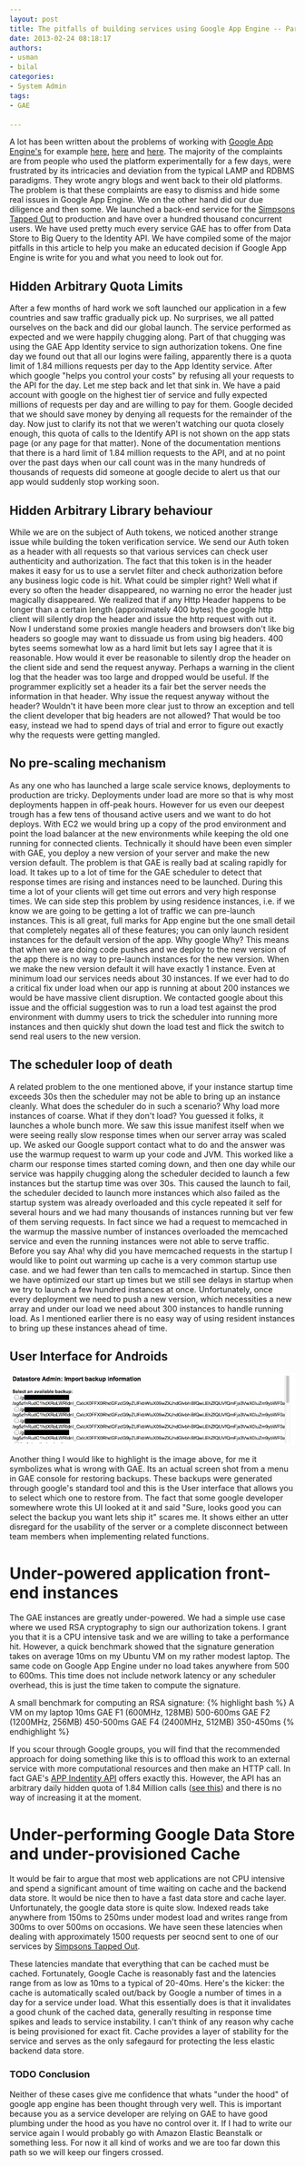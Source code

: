 ```yaml
--- 
layout: post
title: The pitfalls of building services using Google App Engine -- Part I
date: 2013-02-24 08:18:17
authors:
- usman
- bilal
categories: 
- System Admin
tags:
- GAE

---
```


A lot has been written about the problems of working with [Google App Engine's](https://appengine.google.com/) for example [here](http://www.carlosble.com/2010/11/goodbye-google-app-engine-gae/), [here](http://3.14.by/en/read/why-google-appengine-sucks) and [here](http://www.zdnet.com/blog/google/the-problem-with-google-apps-engine/1002). The majority of the complaints are from people who used the platform experimentally for a few days, were frustrated by its intricacies and deviation from the typical LAMP and RDBMS paradigms. They wrote angry blogs and went back to their old platforms. The problem is that these complaints are easy to dismiss and hide some real issues in Google App Engine. We on the other hand did our due diligence and then some. We launched a back-end service for the [Simpsons Tapped Out](https://play.google.com/store/apps/details?id=com.ea.game.simpsons4_na) to production and have over a hundred thousand concurrent users. We have used pretty much every service GAE has to offer from Data Store to Big Query to the Identity API. We have compiled some of the major pitfalls in this article to help you make an educated decision if Google App Engine is write for you and what you need to look out for.

## Hidden Arbitrary Quota Limits

After a few months of hard work we soft launched our application in a few countries and saw traffic gradually pick up. No surprises, we all patted ourselves on the back and did our global launch. The service performed as expected and we were happily chugging along. Part of that chugging was using the GAE App Identity service to sign authorization tokens. 
One fine day we found out that all our logins were failing, apparently there is a quota limit of 1.84 millions requests per day to the App Identity service. After which google "helps you control your costs" by refusing all your requests to the API for the day. Let me step back and let that sink in. We have a paid account with google on the highest tier of service and fully expected millions of requests per day and are willing to pay for them. Google decided that we should save money by denying all requests for the remainder of the day. Now just to clarify its not that we weren't watching our quota closely enough, this quota of calls to the Identify API is not shown on the app stats page (or any page for that matter). None of the documentation mentions that there is a hard limit of 1.84 million requests to the API, and at no point over the past days when our call count was in the many hundreds of thousands of requests did someone at google decide to alert us that our app would suddenly stop working soon.   

## Hidden Arbitrary Library behaviour 

While we are on the subject of Auth tokens, we noticed another strange issue while building the token verification service. We send our Auth token as a header with all requests so that various services can check user authenticity and authorization. The fact that this token is in the header makes it easy for us to use a servlet filter and check authorization before any business logic code is hit. What could be simpler right? Well what if every so often the header disappeared, no warning no error the header just magically disappeared. We realized that if any Http Header happens to be longer than a certain length (approximately 400 bytes) the google http client will silently drop the header and issue the http request with out it. Now I understand some proxies mangle headers and browsers don't like big headers so google may want to dissuade us from using big headers. 400 bytes seems somewhat low as a hard limit but lets say I agree that it is reasonable. How would it ever be reasonable to silently drop the header on the client side and send the request anyway. Perhaps a warning in the client log that the header was too large and dropped would be useful. If the programmer explicitly set a header its a fair bet the server needs the information in that header. Why issue the request anyway without the header? Wouldn't it have been more clear just to throw an exception and tell the client developer that big headers are not allowed? That would be too easy, instead we had to spend days of trial and error to figure out exactly why the requests were getting mangled. 
 
## No pre-scaling mechanism

As any one who has launched a large scale service knows, deployments to production are tricky. Deployments under load are more so that is why most deployments happen in off-peak hours. However for us even our deepest trough has a few tens of thousand active users and we want to do hot deploys. With EC2 we would bring up a copy of the prod environment and point the load balancer at the new environments while keeping the old one running for connected clients. Technically it should have been even simpler with GAE, you deploy a new version of your server and make the new version default. The problem is that GAE is really bad at scaling rapidly for load. It takes up to a lot of time for the GAE scheduler to detect that response times are rising and instances need to be launched. During this time a lot of your clients will get time out errors and very high response times. We can side step this problem by using residence instances, i.e. if we know we are going to be getting a lot of traffic we can pre-launch instances. This is all great, full marks for App engine but the one small detail that completely negates all of these features; you can only launch resident instances for the default version of the app.  Why google Why? This means that when we are doing code pushes and we deploy to the new version of the app there is no way to pre-launch instances for the new version. When we make the new version default it will have exactly 1 instance. Even at minimum load our services needs about 30 instances. If we ever had to do a critical fix under load when our app is running at about 200 instances we would be have massive client disruption. We contacted google about this issue and the official suggestion was to run a load test against the prod environment with dummy users to trick the scheduler into running more instances and then quickly shut down the load test and flick the switch to send real users to the new version. 

## The scheduler loop of death

A related problem to the one mentioned above, if your instance startup time exceeds 30s then the scheduler may not be able to bring up an instance cleanly. What does the scheduler do in such a scenario? Why load more instances of coarse. What if they don't load? You guessed it folks, it launches a whole bunch more. We saw this issue manifest itself when we were seeing really slow response times when our server array was scaled up. We asked our Google support contact what to do and the answer was use the warmup request to warm up your code and JVM. This worked like a charm our response times started coming down, and then one day while our service was happily chugging along the scheduler decided to launch a few instances but the startup time was over 30s. This caused the launch to fail, the scheduler decided to launch more instances which also failed as the startup system was already overloaded and this cycle repeated it self for several hours and we had many thousands of instances running but ver few of them serving requests. In fact since we had a request to memcached in the warmup the massive number of instances overloaded the memcached service and even the running instances were not able to serve traffic. Before you say Aha! why did you have memcached requests in the startup I would like to point out warming up cache is a very common startup use case. and we had fewer than ten calls to memcached in startup. Since then we have optimized our start up times but we still see delays in startup when we try to launch a few hundred instances at once. Unfortunately, once every deployment we need to push a new version, which necessities a new array and under our load we need about 300 instances to handle running load. As I mentioned earlier there is no easy way of using resident instances to bring up these instances ahead of time.

## User Interface for Androids

![Backup](/assets/images/backup.jpg)

Another thing I would like to highlight is the image above, for me it symbolizes what is wrong with GAE. Its an actual screen shot from a menu in GAE console for restoring backups. These backups were generated through google's standard tool and this is the User interface that allows you to select which one to restore from. The fact that some google developer somewhere wrote this UI looked at it and said "Sure, looks good you can select the backup you want lets ship it" scares me. It shows either an utter disregard for the usability of the server or a complete disconnect between team members when implementing related functions. 

# Under-powered application front-end instances
The GAE instances are greatly under-powered. We had a simple use case where we used RSA cryptography to sign our authorization tokens. I grant you that it is a CPU intensive task and we are willing to take a performance hit. However, a quick benchmark showed that the signature generation takes on average 10ms on my Ubuntu VM on my rather modest laptop. The same code on Google App Engine under no load takes anywhere from 500 to 600ms. This time does not include network latency or any scheduler overhead, this is just the time taken to compute the signature.    

A small benchmark for computing an RSA signature: 
{% highlight bash %}
A VM on my laptop	 	 10ms
GAE F1 (600MHz, 128MB)	 500-600ms
GAE F2 (1200MHz, 256MB)	 450-500ms
GAE F4 (2400MHz, 512MB)	 350-450ms
{% endhighlight %}

If you scour through Google groups, you will find that the recommended approach for doing something like this is to offload this work to an external service with more computational resources and then make an HTTP call. In fact GAE's [APP Indentity API](https://developers.google.com/appengine/docs/java/appidentity/) offers exactly this. However, the API has an arbitrary daily hidden quota of 1.84 Million calls ([see this](http://techtraits.com)) and there is no way of increasing it at the moment. 

# Under-performing Google Data Store and under-provisioned Cache
It would be fair to argue that most web applications are not CPU intensive and spend a significant amount of time waiting on cache and the backend data store. It would be nice then to have a fast data store and cache layer. Unfortunately, the google data store is quite slow. Indexed reads take anywhere from 150ms to 250ms under modest load and writes range from 300ms to over 500ms on occasions. We have seen these latencies when dealing with approximately 1500 requests per seocnd sent to one of our services by [Simpsons Tapped Out](https://play.google.com/store/apps/details?id=com.ea.game.simpsons4_na). 

These latencies mandate that everything that can be cached must be cached. Fortunately, Google Cache is reasonably fast and the latencies range from as low as 10ms to a typical of 20-40ms. Here's the kicker: the cache is automatically scaled out/back by Google a number of times in a day for a service under load. What this essentially does is that it invalidates a good chunk of the cached data, generally resulting in response time spikes and leads to service instability.  I can't think of any reason why cache is being provisioned for exact fit. Cache provides a layer of stability for the service and serves as the only safegaurd for protecting the less elastic backend data store. 


### TODO Conclusion 
Neither of these cases give me confidence that whats "under the hood" of google app engine has been thought through very well. This is important because you as a service developer are relying on GAE to have good plumbing under the hood as you have no control over it. If I had to write our service again I would probably go with Amazon Elastic Beanstalk or something less. For now it all kind of works and we are too far down this path so we will keep our fingers crossed. 



